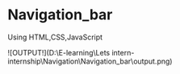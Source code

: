 # Navigation_bar

Using HTML,CSS,JavaScript

![OUTPUT!](D:\E-learning\Lets intern-internship\Navigation\Navigation_bar\output.png)
